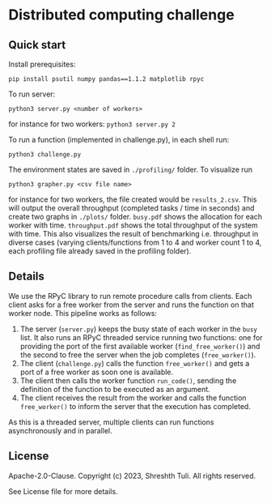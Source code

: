 # Distributed computing challenge

## Quick start

Install prerequisites:
```shell
pip install psutil numpy pandas==1.1.2 matplotlib rpyc
```

To run server:
```shell
python3 server.py <number of workers>
```
for instance for two workers: `python3 server.py 2`

To run a function (implemented in challenge.py), in each shell run:
```shell
python3 challenge.py
```

The environment states are saved in `./profiling/` folder. To visualize run
```shell
python3 grapher.py <csv file name>
```
for instance for two workers, the file created would be `results_2.csv`. This will output the overall throughput (completed tasks / time in seconds) and create two graphs in `./plots/` folder. `busy.pdf` shows the allocation for each worker with time. `throughput.pdf` shows the total throughput of the system with time. This also visualizes the result of benchmarking i.e. throughput in diverse cases (varying clients/functions from 1 to 4 and worker count 1 to 4, each profiling file already saved in the profiling folder).

## Details

We use the RPyC library to run remote procedure calls from clients. Each client asks for a free worker from the server and runs the function on that worker node. This pipeline works as follows:
1. The server (`server.py`) keeps the busy state of each worker in the `busy` list. It also runs an RPyC threaded service running two functions: one for providing the port of the first available worker (`find_free_worker()`) and the second to free the server when the job completes (`free_worker()`).
2. The client (`challenge.py`) calls the function `free_worker()` and gets a port of a free worker as soon one is available.
3. The client then calls the worker function `run_code()`, sending the definition of the function to be executed as an argument. 
4. The client receives the result from the worker and calls the function `free_worker()` to inform the server that the execution has completed.

As this is a threaded server, multiple clients can run functions asynchronously and in parallel.


## License

Apache-2.0-Clause. 
Copyright (c) 2023, Shreshth Tuli.
All rights reserved.

See License file for more details.
